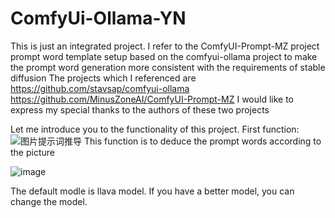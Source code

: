 # ComfyUi-Ollama-YN
This is just an integrated project. I refer to the ComfyUI-Prompt-MZ project prompt word template setup based on the comfyui-ollama project to make the prompt word generation more consistent with the requirements of stable diffusion
The projects which I referenced are 
https://github.com/stavsap/comfyui-ollama
https://github.com/MinusZoneAI/ComfyUI-Prompt-MZ
I would like to express my special thanks to the authors of these two projects

Let me introduce you to the functionality of this project.
First function:
![图片提示词推导](https://github.com/wujm424606/ComfyUi-Ollama-YN/assets/38379474/4792f5f0-27ea-4e82-8dc1-fe54cbb0dbc4)
This function is to deduce the prompt words according to the picture

![image](https://github.com/wujm424606/ComfyUi-Ollama-YN/assets/38379474/7fe2a2b8-2b00-4388-becc-4646dca849c6)

The default modle is llava model. If you have a better model, you can change the model.
